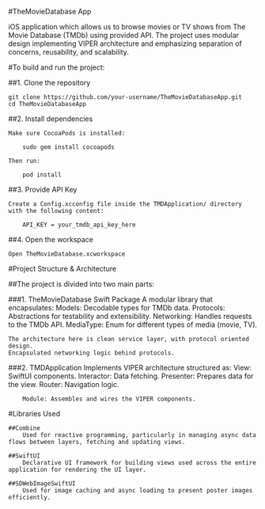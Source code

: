 #TheMovieDatabase App

iOS application which allows us to browse movies or TV shows from The Movie Database (TMDb) using provided API. 
The project uses modular design implementing VIPER architecture and emphasizing separation of concerns, reusability, and scalability.

#To build and run the project:

##1. Clone the repository

    git clone https://github.com/your-username/TheMovieDatabaseApp.git
    cd TheMovieDatabaseApp

##2. Install dependencies

    Make sure CocoaPods is installed:

        sudo gem install cocoapods

    Then run:

        pod install

##3. Provide API Key

    Create a Config.xcconfig file inside the TMDApplication/ directory with the following content:

        API_KEY = your_tmdb_api_key_here

##4. Open the workspace

    Open TheMovieDatabase.xcworkspace

#Project Structure & Architecture

##The project is divided into two main parts:

###1. TheMovieDatabase Swift Package
    A modular library that encapsulates:
        Models: Decodable types for TMDb data.
        Protocols: Abstractions for testability and extensibility.
        Networking: Handles requests to the TMDb API.
        MediaType: Enum for different types of media (movie, TV).

    The architecture here is clean service layer, with protocol oriented design. 
    Encapsulated networking logic behind protocols.

###2. TMDApplication
    Implements VIPER architecture structured as:
        View: SwiftUI components.
        Interactor: Data fetching.
        Presenter: Prepares data for the view.
        Router: Navigation logic.
        
        Module: Assembles and wires the VIPER components.

#Libraries Used

    ##Combine
        Used for reactive programming, particularly in managing async data flows between layers, fetching and updating views.

    ##SwiftUI
        Declarative UI framework for building views used across the entire application for rendering the UI layer.

    ##SDWebImageSwiftUI
        Used for image caching and async loading to present poster images efficiently.
